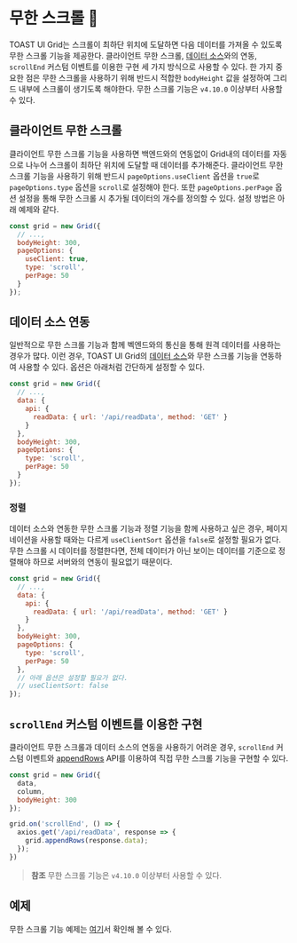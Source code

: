 # 무한 스크롤 📜

TOAST UI Grid는 스크롤이 최하단 위치에 도달하면 다음 데이터를 가져올 수 있도록 무한 스크롤 기능을 제공한다. 클라이언트 무한 스크롤, [데이터 소스](https://github.com/nhn/tui.grid/blob/master/packages/toast-ui.grid/docs/ko/data-source.md)와의 연동, `scrollEnd` 커스텀 이벤트를 이용한 구현 세 가지 방식으로 사용할 수 있다. 한 가지 중요한 점은 무한 스크롤을 사용하기 위해 반드시 적합한 `bodyHeight` 값을 설정하여 그리드 내부에 스크롤이 생기도록 해야한다. 무한 스크롤 기능은 `v4.10.0` 이상부터 사용할 수 있다.

## 클라이언트 무한 스크롤

클라이언트 무한 스크롤 기능을 사용하면 백엔드와의 연동없이 Grid내의 데이터를 자동으로 나누어 스크롤이 최하단 위치에 도달할 때 데이터를 추가해준다. 클라이언트 무한 스크롤 기능을 사용하기 위해 반드시 `pageOptions.useClient` 옵션을 `true`로 `pageOptions.type` 옵션을 `scroll`로 설정해야 한다. 또한 `pageOptions.perPage` 옵션 설정을 통해 무한 스크롤 시 추가될 데이터의 개수를 정의할 수 있다. 설정 방법은 아래 예제와 같다.

```js
const grid = new Grid({
  // ...,
  bodyHeight: 300,
  pageOptions: {
    useClient: true,
    type: 'scroll',
    perPage: 50
  }
});
```

## 데이터 소스 연동

일반적으로 무한 스크롤 기능과 함께 벡엔드와의 통신을 통해 원격 데이터를 사용하는 경우가 많다. 이런 경우, TOAST UI Grid의 [데이터 소스](https://github.com/nhn/tui.grid/blob/master/packages/toast-ui.grid/docs/ko/data-source.md)와 무한 스크롤 기능을 연동하여 사용할 수 있다. 옵션은 아래처럼 간단하게 설정할 수 있다.

```js
const grid = new Grid({
  // ...,
  data: {
    api: {
      readData: { url: '/api/readData', method: 'GET' }
    }
  },
  bodyHeight: 300,
  pageOptions: {
    type: 'scroll', 
    perPage: 50 
  }
});
```

### 정렬
데이터 소스와 연동한 무한 스크롤 기능과 정렬 기능을 함께 사용하고 싶은 경우, 페이지네이션을 사용할 때와는 다르게 `useClientSort` 옵션을 `false`로 설정할 필요가 없다. 무한 스크롤 시 데이터를 정렬한다면, 전체 데이터가 아닌 보이는 데이터를 기준으로 정렬해야 하므로 서버와의 연동이 필요없기 때문이다.

```js
const grid = new Grid({
  // ...,
  data: {
    api: {
      readData: { url: '/api/readData', method: 'GET' }
    }
  },
  bodyHeight: 300,
  pageOptions: {
    type: 'scroll', 
    perPage: 50 
  },
  // 아래 옵션은 설정할 필요가 없다.
  // useClientSort: false
});
```

## `scrollEnd` 커스텀 이벤트를 이용한 구현

클라이언트 무한 스크롤과 데이터 소스의 연동을 사용하기 어려운 경우, `scrollEnd` 커스텀 이벤트와 [appendRows](https://nhn.github.io/tui.grid/latest/Grid#appendRows) API를 이용하여 직접 무한 스크롤 기능을 구현할 수 있다.

```js
const grid = new Grid({ 
  data, 
  column,
  bodyHeight: 300
});

grid.on('scrollEnd', () => {
  axios.get('/api/readData', response => {
    grid.appendRows(response.data);
  });
})
```

> **참조**
> 무한 스크롤 기능은 `v4.10.0` 이상부터 사용할 수 있다.

## 예제

무한 스크롤 기능 예제는 [여기](http://nhn.github.io/tui.grid/latest/tutorial-eexample26-infinite-scroll)서 확인해 볼 수 있다.
